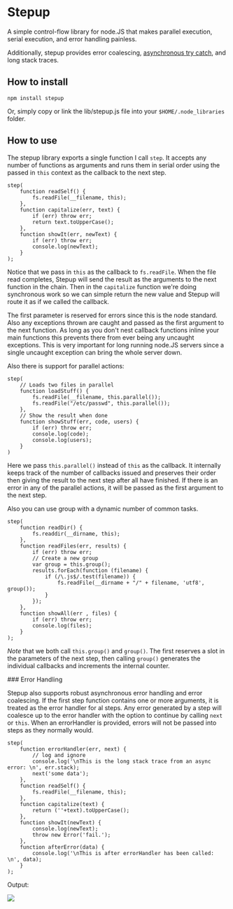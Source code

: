 # Stepup

A simple control-flow library for node.JS that makes parallel execution, serial execution, and error handling painless.

Additionally, stepup provides error coalescing, [asynchronous try catch](http://github.com/Crabdude/trycatch), and long stack traces.

## How to install

	npm install stepup
	
Or, simply copy or link the lib/stepup.js file into your `$HOME/.node_libraries` folder.

## How to use

The stepup library exports a single function I call `step`.	It accepts any number of functions as arguments and runs them in serial order using the passed in `this` context as the callback to the next step.

	step(
		function readSelf() {
			fs.readFile(__filename, this);
		},
		function capitalize(err, text) {
			if (err) throw err;
			return text.toUpperCase();
		},
		function showIt(err, newText) {
			if (err) throw err;
			console.log(newText);
		}
	);

Notice that we pass in `this` as the callback to `fs.readFile`.	When the file read completes, Stepup will send the result as the arguments to the next function in the chain.	Then in the `capitalize` function we're doing synchronous work so we can simple return the new value and Stepup will route it as if we called the callback.

The first parameter is reserved for errors since this is the node standard.	Also any exceptions thrown are caught and passed as the first argument to the next function.	As long as you don't nest callback functions inline your main functions this prevents there from ever being any uncaught exceptions.	This is very important for long running node.JS servers since a single uncaught exception can bring the whole server down.

Also there is support for parallel actions:

	step(
		// Loads two files in parallel
		function loadStuff() {
			fs.readFile(__filename, this.parallel());
			fs.readFile("/etc/passwd", this.parallel());
		},
		// Show the result when done
		function showStuff(err, code, users) {
			if (err) throw err;
			console.log(code);
			console.log(users);
		}
	)

Here we pass `this.parallel()` instead of `this` as the callback.	It internally keeps track of the number of callbacks issued and preserves their order then giving the result to the next step after all have finished.	If there is an error in any of the parallel actions, it will be passed as the first argument to the next step.

Also you can use group with a dynamic number of common tasks.

	step(
		function readDir() {
			fs.readdir(__dirname, this);
		},
		function readFiles(err, results) {
			if (err) throw err;
			// Create a new group
			var group = this.group();
			results.forEach(function (filename) {
				if (/\.js$/.test(filename)) {
					fs.readFile(__dirname + "/" + filename, 'utf8', group());
				}
			});
		},
		function showAll(err , files) {
			if (err) throw err;
			console.log(files);
		}
	);

*Note* that we both call `this.group()` and `group()`.	The first reserves a slot in the parameters of the next step, then calling `group()` generates the individual callbacks and increments the internal counter.

<a name="pookie"/>
### Error Handling

Stepup also supports robust asynchronous error handling and error coalescing. If the first step function contains one or more arguments, it is treated as the error handler for al steps. Any error generated by a step will coalesce up to the error handler with the option to continue by calling `next` or `this`. When an errorHandler is provided, errors will not be passed into steps as they normally would.

	step(
		function errorHandler(err, next) {
			// log and ignore
			console.log('\nThis is the long stack trace from an async error: \n', err.stack);
			next('some data');
		},
		function readSelf() {
			fs.readFile(__filename, this);
		},
		function capitalize(text) {
			return (''+text).toUpperCase();
		},
		function showIt(newText) {
			console.log(newText);
			throw new Error('fail.');
		},
		function afterError(data) {
			console.log('\nThis is after errorHandler has been called: \n', data);
		}
	);

Output:

<img src="http://i.imgur.com/oIJA2.png" border="0"/>